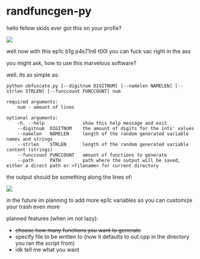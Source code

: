 # randfuncgen-py
hello fellow skids
ever got this on your profie?

![](https://u.teknik.io/gc3rt.png)

well now with this ep1c b1g p4s71n6 t00l you can fuck vac right in the ass

you might ask, how to use this marvelous software?

well. its as simple as:

```
python obfuscate.py [--digitnum DIGITNUM] [--namelen NAMELEN] [--strlen STRLEN] [--funccount FUNCCOUNT] num

required arguments:
	num - amount of lines

optional arguments:
	-h, --help            	show this help message and exit
	--digitnum 	DIGITNUM 	the amount of digits for the ints' values
	--namelen 	NAMELEN     length of the random generated variable names and strings
	--strlen 	STRLEN 		length of the random generated variable content (strings)
	--funccount FUNCCOUNT 	amount of functions to generate
	--path		PATH 	  	path where the output will be saved, either a direct path or <filename> for current directory
```

the output should be something along the lines of:

![](https://u.teknik.io/J1ell.png)

in the future im planning to add more ep1c variables so you can customize your trash even more

planned features (when im not lazy):
- ~~choose how many functions you want to generate~~
- specify file to be written to (now it defaults to out.cpp in the directory you ran the script from)
- idk tell me what you want
